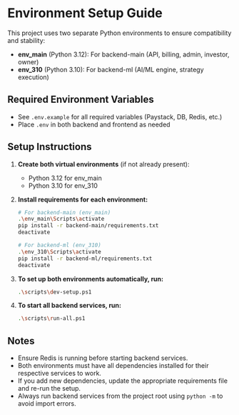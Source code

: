 # Environment Setup Guide

This project uses two separate Python environments to ensure compatibility and stability:

- **env_main** (Python 3.12): For backend-main (API, billing, admin, investor, owner)
- **env_310** (Python 3.10): For backend-ml (AI/ML engine, strategy execution)

## Required Environment Variables
- See `.env.example` for all required variables (Paystack, DB, Redis, etc.)
- Place `.env` in both backend and frontend as needed

## Setup Instructions

1. **Create both virtual environments** (if not already present):
   - Python 3.12 for env_main
   - Python 3.10 for env_310

2. **Install requirements for each environment:**
   ```bash
   # For backend-main (env_main)
   .\env_main\Scripts\activate
   pip install -r backend-main/requirements.txt
   deactivate

   # For backend-ml (env_310)
   .\env_310\Scripts\activate
   pip install -r backend-ml/requirements.txt
   deactivate
   ```

3. **To set up both environments automatically, run:**
   ```bash
   .\scripts\dev-setup.ps1
   ```

4. **To start all backend services, run:**
   ```bash
   .\scripts\run-all.ps1
   ```

## Notes
- Ensure Redis is running before starting backend services.
- Both environments must have all dependencies installed for their respective services to work.
- If you add new dependencies, update the appropriate requirements file and re-run the setup.
- Always run backend services from the project root using `python -m` to avoid import errors.
